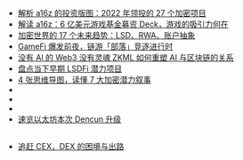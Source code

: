 - [解析 a16z 的投资版图：2022 年领投的 27 个加密项目](https://www.theblockbeats.info/news/31926?search=1)
- [解读 a16z：6 亿美元游戏基金募资 Deck，游戏的吸引力何在](https://www.theblockbeats.info/news/37133?search=1)
- [加密世界的 17 个未来趋势：LSD、RWA、账户抽象](https://foresightnews.pro/article/detail/34500)
- [GameFi 爆发前夜，链游「部落」竞逐进行时](https://www.theblockbeats.info/news/42477)
- [没有 AI 的 Web3 没有灵魂 ZKML 如何重塑 AI 与区块链的关系](https://web3caff.com/zh/archives/63172)
- [盘点当下早期 LSDFi 潜力项目](https://foresightnews.pro/article/detail/35028)
- [4 张思维导图，读懂 7 大加密潜力叙事](https://foresightnews.pro/article/detail/34367)
- []()
- []()
- []()
- [速览以太坊本次 Dencun 升级](https://foresightnews.pro/article/detail/35032)

##

- [追赶 CEX，DEX 的困境与出路](https://foresightnews.pro/article/detail/35006)

